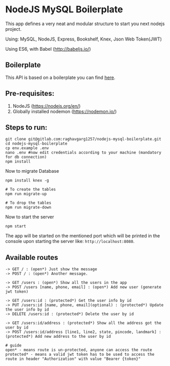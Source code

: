 # NodeJS MySQL Boilerplate

This app defines a very neat and modular structure to start you next nodejs project.

Using: MySQL, NodeJS, Express, Bookshelf, Knex, Json Web Token(JWT)

Using ES6, with Babel (http://babeljs.io/)

## Boilerplate

This API is based on a boilerplate you can find [here](https://github.com/raghavgarg1257/nodejs-mysql-boilerplate).

## Pre-requisites:
1. NodeJS (https://nodejs.org/en/)
2. Globally installed nodemon (https://nodemon.io/)


## Steps to run:
```
git clone git@gitlab.com:raghavgarg1257/nodejs-mysql-boilerplate.git
cd nodejs-mysql-boilerplate
cp env.example .env
nano .env #now edit credentials according to your machine (mandatory for db connection)
npm install
```
Now to migrate Database
```
npm install knex -g

# To create the tables
npm run migrate-up

# To drop the tables
npm run migrate-down
```
Now to start the server
```
npm start
```
The app will be started on the mentioned port which will be printed in the console upon starting the server like: `http://localhost:8080`.


## Available routes
```
-> GET / : (open*) Just show the message
-> POST / : (open*) Another message.

-> GET /users : (open*) Show all the users in the app
-> POST /users [name, phone, email] : (open*) Add new user (generate jwt token)

-> GET /users:id : (protected*) Get the user info by id
-> PUT /users:id [name, phone, email](optional) : (protected*) Update the user info by id
-> DELETE /users:id : (protected*) Delete the user by id

-> GET /users:id/address : (protected*) Show all the address got the user by id
-> POST /users:id/address [line1, line2, state, pincode, landmark] : (protected*) Add new address to the user by id

# guide
open* - means route is un-protected, anyone can access the route
protected* - means a valid jwt token has to be used to access the route in header "Authorization" with value "Bearer {token}"
```
